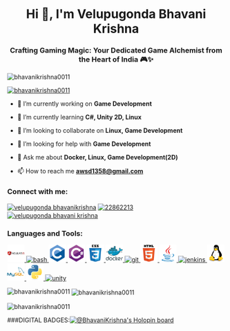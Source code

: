 <h1 align="center">Hi 👋, I'm Velupugonda Bhavani Krishna</h1>
<h3 align="center">Crafting Gaming Magic: Your Dedicated Game Alchemist from the Heart of India 🎮✨</h3>

<p align="left"> <img src="https://komarev.com/ghpvc/?username=bhavanikrishna0011&label=Profile%20views&color=0e75b6&style=flat" alt="bhavanikrishna0011" /> </p>

<p align="left"> <a href="https://github.com/ryo-ma/github-profile-trophy"><img src="https://github-profile-trophy.vercel.app/?username=bhavanikrishna0011" alt="bhavanikrishna0011" /></a> </p>

- 🔭 I’m currently working on **Game Development**

- 🌱 I’m currently learning **C#, Unity 2D, Linux**

- 👯 I’m looking to collaborate on **Linux, Game Development**

- 🤝 I’m looking for help with **Game Development**

- 💬 Ask me about **Docker, Linux, Game Development(2D)**

- 📫 How to reach me **awsd1358@gmail.com**

<h3 align="left">Connect with me:</h3>
<p align="left">
<a href="https://linkedin.com/in/velupugonda bhavanikrishna" target="blank"><img align="center" src="https://raw.githubusercontent.com/rahuldkjain/github-profile-readme-generator/master/src/images/icons/Social/linked-in-alt.svg" alt="velupugonda bhavanikrishna" height="30" width="40" /></a>
<a href="https://stackoverflow.com/users/22862213" target="blank"><img align="center" src="https://raw.githubusercontent.com/rahuldkjain/github-profile-readme-generator/master/src/images/icons/Social/stack-overflow.svg" alt="22862213" height="30" width="40" /></a>
<a href="https://www.codechef.com/users/velupugonda bhavani krishna" target="blank"><img align="center" src="https://cdn.jsdelivr.net/npm/simple-icons@3.1.0/icons/codechef.svg" alt="velupugonda bhavani krishna" height="30" width="40" /></a>
</p>

<h3 align="left">Languages and Tools:</h3>
<p align="left"> <a href="https://angular.io" target="_blank" rel="noreferrer"> <img src="https://raw.githubusercontent.com/devicons/devicon/master/icons/angularjs/angularjs-original-wordmark.svg" alt="angularjs" width="40" height="40"/> </a> <a href="https://www.gnu.org/software/bash/" target="_blank" rel="noreferrer"> <img src="https://www.vectorlogo.zone/logos/gnu_bash/gnu_bash-icon.svg" alt="bash" width="40" height="40"/> </a> <a href="https://www.cprogramming.com/" target="_blank" rel="noreferrer"> <img src="https://raw.githubusercontent.com/devicons/devicon/master/icons/c/c-original.svg" alt="c" width="40" height="40"/> </a> <a href="https://www.w3schools.com/cs/" target="_blank" rel="noreferrer"> <img src="https://raw.githubusercontent.com/devicons/devicon/master/icons/csharp/csharp-original.svg" alt="csharp" width="40" height="40"/> </a> <a href="https://www.w3schools.com/css/" target="_blank" rel="noreferrer"> <img src="https://raw.githubusercontent.com/devicons/devicon/master/icons/css3/css3-original-wordmark.svg" alt="css3" width="40" height="40"/> </a> <a href="https://www.docker.com/" target="_blank" rel="noreferrer"> <img src="https://raw.githubusercontent.com/devicons/devicon/master/icons/docker/docker-original-wordmark.svg" alt="docker" width="40" height="40"/> </a> <a href="https://git-scm.com/" target="_blank" rel="noreferrer"> <img src="https://www.vectorlogo.zone/logos/git-scm/git-scm-icon.svg" alt="git" width="40" height="40"/> </a> <a href="https://www.w3.org/html/" target="_blank" rel="noreferrer"> <img src="https://raw.githubusercontent.com/devicons/devicon/master/icons/html5/html5-original-wordmark.svg" alt="html5" width="40" height="40"/> </a> <a href="https://www.java.com" target="_blank" rel="noreferrer"> <img src="https://raw.githubusercontent.com/devicons/devicon/master/icons/java/java-original.svg" alt="java" width="40" height="40"/> </a> <a href="https://www.jenkins.io" target="_blank" rel="noreferrer"> <img src="https://www.vectorlogo.zone/logos/jenkins/jenkins-icon.svg" alt="jenkins" width="40" height="40"/> </a> <a href="https://www.linux.org/" target="_blank" rel="noreferrer"> <img src="https://raw.githubusercontent.com/devicons/devicon/master/icons/linux/linux-original.svg" alt="linux" width="40" height="40"/> </a> <a href="https://www.mysql.com/" target="_blank" rel="noreferrer"> <img src="https://raw.githubusercontent.com/devicons/devicon/master/icons/mysql/mysql-original-wordmark.svg" alt="mysql" width="40" height="40"/> </a> <a href="https://www.python.org" target="_blank" rel="noreferrer"> <img src="https://raw.githubusercontent.com/devicons/devicon/master/icons/python/python-original.svg" alt="python" width="40" height="40"/> </a> <a href="https://unity.com/" target="_blank" rel="noreferrer"> <img src="https://www.vectorlogo.zone/logos/unity3d/unity3d-icon.svg" alt="unity" width="40" height="40"/> </a> </p>

<p><img align="left" src="https://github-readme-stats.vercel.app/api/top-langs?username=bhavanikrishna0011&show_icons=true&locale=en&layout=compact" alt="bhavanikrishna0011" /></p>

<p>&nbsp;<img align="center" src="https://github-readme-stats.vercel.app/api?username=bhavanikrishna0011&show_icons=true&locale=en" alt="bhavanikrishna0011" /></p>

<p><img align="center" src="https://github-readme-streak-stats.herokuapp.com/?user=bhavanikrishna0011&" alt="bhavanikrishna0011" /></p>



###DIGITAL BADGES:[![@BhavaniKrishna's Holopin board](https://holopin.me/bhavanikrishna0011)](https://holopin.io/@bhavanikrishna0011)
<!---
BhavaniKrishna0011/BhavaniKrishna0011 is a ✨ special ✨ repository because its `README.md` (this file) appears on your GitHub profile.
You can click the Preview link to take a look at your changes.
--->
